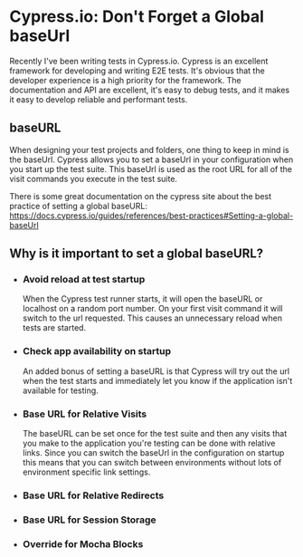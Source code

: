 # Cypress.io: Don't Forget a Global baseUrl
Recently I've been writing tests in Cypress.io.   Cypress is an excellent framework for developing and writing E2E tests.  It's obvious that the developer experience is a high priority for the framework.  The documentation and API are excellent, it's easy to debug tests, and it makes it easy to develop reliable and performant tests.

## baseURL
When designing your test projects and folders, one thing to keep in mind is the baseUrl.  Cypress allows  you to set a baseUrl in your configuration when you start up the test suite.  This baseUrl is used as the root URL for all of the visit commands you execute in the test suite. 

There is some great documentation on the cypress site about the best practice of setting a global baseURL:
https://docs.cypress.io/guides/references/best-practices#Setting-a-global-baseUrl

## Why is it important to set a global baseURL?

- ### Avoid reload at test startup
  When the Cypress test runner starts, it will open the baseURL or localhost on a random port number.  On your first visit command it will switch to the url requested.  This causes an unnecessary reload when tests are started.

- ### Check app availability on startup
  An added bonus of setting a baseURL is that Cypress will try out the url when the test starts and immediately let you know if the application isn't available for testing.

- ### Base URL for Relative Visits
  The baseURL can be set once for the test suite and then any visits that you make to the application you're testing can be done with relative links.  Since you can switch the baseUrl in the configuration on startup this means that you can switch between environments without lots of environment specific link settings.

- ### Base URL for Relative Redirects

- ### Base URL for Session Storage

- ### Override for Mocha Blocks

